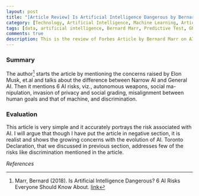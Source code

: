 ```yaml
---
layout: post
title: "[Article Review] Is Artificial Intelligence Dangerous by Bernard Marr"
category: [Technology, Artificial Intelligence, Machine Learning, Article Review]
tags: [data, artificial intelligence, Bernard Marr, Predictive Test, GPT, Machine Learning, ML, ai, Forbes]
comments: true
description: This is the review of Forbes Article by Bernard Marr on AI.
---
```


### Summary

 The author[^1] starts the article by mentioning the concerns raised by Elon Musk, et.al and talks about the difference between Narrow AI and General AI. Then it mentions 6 AI risks, viz., autonomous weapons, social ma- nipulation, invasion of privacy and social grading, misalignment between human goals and that of machine, and discrimination.

### Evaluation 

This article is very simple and it accurately portrays the risk associated with AI. I will argue that though I have put the article in negative section, it is realist and shows the growing concerns with the evolution of AI. Toronto Declaration, that we discussed in previous section, addresses few of the risks like discrimination mentioned in the article.

*References*

[^1]:  Marr, Bernard (2018). Is Artificial Intelligence Dangerous? 6 AI Risks Everyone Should Know About. [link](https://www.forbes.com/sites/bernardmarr/2018/11/19/is-artificial-intelligence-dangerous-6-ai-risks-everyone-should-know-about/?sh=5132f2ed2404)




